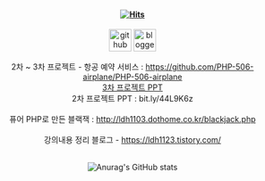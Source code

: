 #### <div align=center>[![Hits](https://hits.seeyoufarm.com/api/count/incr/badge.svg?url=https%3A%2F%2Fgithub.com%2FLDH1103&count_bg=%23A2DBEE&title_bg=%23EEA8CC&icon=github.svg&icon_color=%23E7E7E7&title=Hits&edge_flat=false)](https://hits.seeyoufarm.com)
</div>
<div align=center>

[<img src='https://cdn.jsdelivr.net/npm/simple-icons@3.0.1/icons/github.svg' alt='github' height='40'>](https://github.com/LDH1103)
[<img src='https://cdn.jsdelivr.net/npm/simple-icons@3.0.1/icons/blogger.svg' alt='blogger' height='40'>](https://ldh1123.tistory.com/)  

2차 ~ 3차 프로젝트 - 항공 예약 서비스 : https://github.com/PHP-506-airplane/PHP-506-airplane
<br>
<a href="bit.ly/3KfqUAM">3차 프로젝트 PPT</a>
<br>
2차 프로젝트 PPT : bit.ly/44L9K6z
<br>
<br>
퓨어 PHP로 만든 블랙잭 : http://ldh1103.dothome.co.kr/blackjack.php
<br>
<br>
강의내용 정리 블로그 - https://ldh1123.tistory.com/
<br>
<br>

![Anurag's GitHub stats](https://github-readme-stats.vercel.app/api?username=LDH1103&show_icons=true&theme=dracula)

</div>

